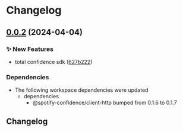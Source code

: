 # Changelog

## [0.0.2](https://github.com/spotify/confidence-openfeature-provider-js/compare/sdk-v0.0.1...sdk-v0.0.2) (2024-04-04)


### ✨ New Features

* total confidence sdk ([627b222](https://github.com/spotify/confidence-openfeature-provider-js/commit/627b222836f6e76a0afdb62e35e9ca54915efaa9))


### Dependencies

* The following workspace dependencies were updated
  * dependencies
    * @spotify-confidence/client-http bumped from 0.1.6 to 0.1.7

## Changelog
